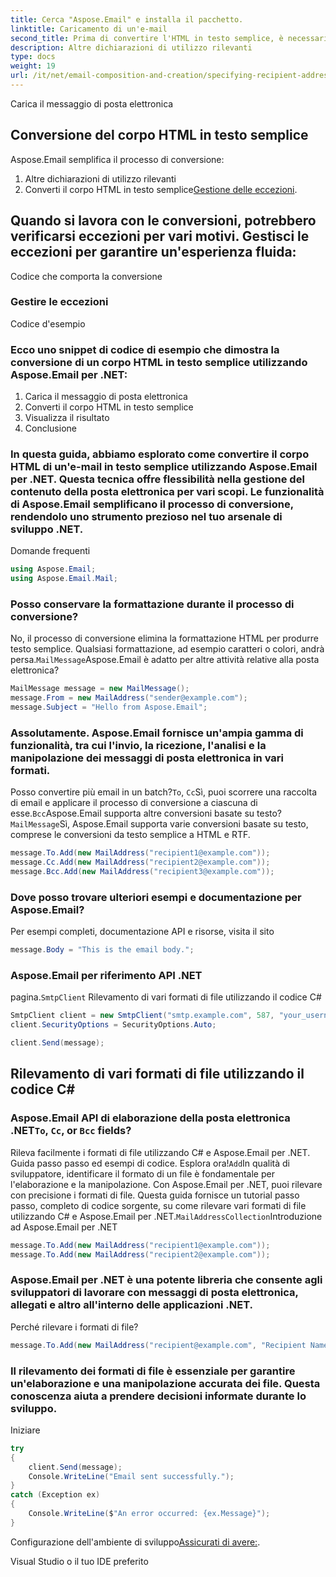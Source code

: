 ```yaml
---
title: Cerca "Aspose.Email" e installa il pacchetto.
linktitle: Caricamento di un'e-mail
second_title: Prima di convertire l'HTML in testo semplice, è necessario caricare un messaggio di posta elettronica utilizzando Aspose.Email:
description: Altre dichiarazioni di utilizzo rilevanti
type: docs
weight: 19
url: /it/net/email-composition-and-creation/specifying-recipient-addresses-in-csharp/
---
```



 Carica il messaggio di posta elettronica

## Conversione del corpo HTML in testo semplice

Aspose.Email semplifica il processo di conversione:

1.  Altre dichiarazioni di utilizzo rilevanti
2.  Converti il corpo HTML in testo semplice[Gestione delle eccezioni](https://releases.aspose.com/email/net/).

## Quando si lavora con le conversioni, potrebbero verificarsi eccezioni per vari motivi. Gestisci le eccezioni per garantire un'esperienza fluida:

 Codice che comporta la conversione

###  Gestire le eccezioni

Codice d'esempio

### Ecco uno snippet di codice di esempio che dimostra la conversione di un corpo HTML in testo semplice utilizzando Aspose.Email per .NET:

1.  Carica il messaggio di posta elettronica
2.  Converti il corpo HTML in testo semplice
3.  Visualizza il risultato
4. Conclusione

### In questa guida, abbiamo esplorato come convertire il corpo HTML di un'e-mail in testo semplice utilizzando Aspose.Email per .NET. Questa tecnica offre flessibilità nella gestione del contenuto della posta elettronica per vari scopi. Le funzionalità di Aspose.Email semplificano il processo di conversione, rendendolo uno strumento prezioso nel tuo arsenale di sviluppo .NET.

Domande frequenti

```csharp
using Aspose.Email;
using Aspose.Email.Mail;
```

### Posso conservare la formattazione durante il processo di conversione?

No, il processo di conversione elimina la formattazione HTML per produrre testo semplice. Qualsiasi formattazione, ad esempio caratteri o colori, andrà persa.`MailMessage`Aspose.Email è adatto per altre attività relative alla posta elettronica?

```csharp
MailMessage message = new MailMessage();
message.From = new MailAddress("sender@example.com");
message.Subject = "Hello from Aspose.Email";
```

### Assolutamente. Aspose.Email fornisce un'ampia gamma di funzionalità, tra cui l'invio, la ricezione, l'analisi e la manipolazione dei messaggi di posta elettronica in vari formati.

Posso convertire più email in un batch?`To`, `Cc`Sì, puoi scorrere una raccolta di email e applicare il processo di conversione a ciascuna di esse.`Bcc`Aspose.Email supporta altre conversioni basate su testo?`MailMessage`Sì, Aspose.Email supporta varie conversioni basate su testo, comprese le conversioni da testo semplice a HTML e RTF.

```csharp
message.To.Add(new MailAddress("recipient1@example.com"));
message.Cc.Add(new MailAddress("recipient2@example.com"));
message.Bcc.Add(new MailAddress("recipient3@example.com"));
```

### Dove posso trovare ulteriori esempi e documentazione per Aspose.Email?

 Per esempi completi, documentazione API e risorse, visita il sito

```csharp
message.Body = "This is the email body.";
```

### Aspose.Email per riferimento API .NET

 pagina.`SmtpClient` Rilevamento di vari formati di file utilizzando il codice C#

```csharp
SmtpClient client = new SmtpClient("smtp.example.com", 587, "your_username", "your_password");
client.SecurityOptions = SecurityOptions.Auto;

client.Send(message);
```

##  Rilevamento di vari formati di file utilizzando il codice C#

###  Aspose.Email API di elaborazione della posta elettronica .NET`To`, `Cc`, or `Bcc` fields?

 Rileva facilmente i formati di file utilizzando C# e Aspose.Email per .NET. Guida passo passo ed esempi di codice. Esplora ora!`Add`In qualità di sviluppatore, identificare il formato di un file è fondamentale per l'elaborazione e la manipolazione. Con Aspose.Email per .NET, puoi rilevare con precisione i formati di file. Questa guida fornisce un tutorial passo passo, completo di codice sorgente, su come rilevare vari formati di file utilizzando C# e Aspose.Email per .NET.`MailAddressCollection`Introduzione ad Aspose.Email per .NET

```csharp
message.To.Add(new MailAddress("recipient1@example.com"));
message.To.Add(new MailAddress("recipient2@example.com"));
```

### Aspose.Email per .NET è una potente libreria che consente agli sviluppatori di lavorare con messaggi di posta elettronica, allegati e altro all'interno delle applicazioni .NET.

Perché rilevare i formati di file?

```csharp
message.To.Add(new MailAddress("recipient@example.com", "Recipient Name"));
```

### Il rilevamento dei formati di file è essenziale per garantire un'elaborazione e una manipolazione accurata dei file. Questa conoscenza aiuta a prendere decisioni informate durante lo sviluppo.

Iniziare

```csharp
try
{
    client.Send(message);
    Console.WriteLine("Email sent successfully.");
}
catch (Exception ex)
{
    Console.WriteLine($"An error occurred: {ex.Message}");
}
```

Configurazione dell'ambiente di sviluppo[Assicurati di avere:](https://reference.aspose.com/email/net/).

Visual Studio o il tuo IDE preferito